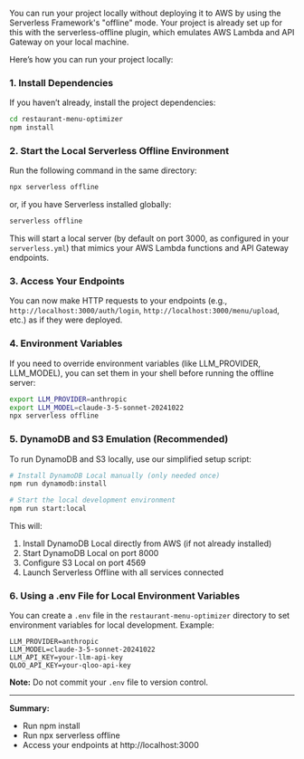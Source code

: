 You can run your project locally without deploying it to AWS by using the Serverless Framework's "offline" mode. Your project is already set up for this with the serverless-offline plugin, which emulates AWS Lambda and API Gateway on your local machine.

Here’s how you can run your project locally:

### 1. Install Dependencies

If you haven’t already, install the project dependencies:

```sh
cd restaurant-menu-optimizer
npm install
```

### 2. Start the Local Serverless Offline Environment

Run the following command in the same directory:

```sh
npx serverless offline
```

or, if you have Serverless installed globally:

```sh
serverless offline
```

This will start a local server (by default on port 3000, as configured in your `serverless.yml`) that mimics your AWS Lambda functions and API Gateway endpoints.

### 3. Access Your Endpoints

You can now make HTTP requests to your endpoints (e.g., `http://localhost:3000/auth/login`, `http://localhost:3000/menu/upload`, etc.) as if they were deployed.

### 4. Environment Variables

If you need to override environment variables (like LLM_PROVIDER, LLM_MODEL), you can set them in your shell before running the offline server:

```sh
export LLM_PROVIDER=anthropic
export LLM_MODEL=claude-3-5-sonnet-20241022
npx serverless offline
```

### 5. DynamoDB and S3 Emulation (Recommended)

To run DynamoDB and S3 locally, use our simplified setup script:

```sh
# Install DynamoDB Local manually (only needed once)
npm run dynamodb:install

# Start the local development environment
npm run start:local
```

This will:

1. Install DynamoDB Local directly from AWS (if not already installed)
2. Start DynamoDB Local on port 8000
3. Configure S3 Local on port 4569
4. Launch Serverless Offline with all services connected

### 6. Using a .env File for Local Environment Variables

You can create a `.env` file in the `restaurant-menu-optimizer` directory to set environment variables for local development. Example:

```
LLM_PROVIDER=anthropic
LLM_MODEL=claude-3-5-sonnet-20241022
LLM_API_KEY=your-llm-api-key
QLOO_API_KEY=your-qloo-api-key
```

**Note:** Do not commit your `.env` file to version control.

---

**Summary:**

- Run npm install
- Run npx serverless offline
- Access your endpoints at http://localhost:3000
